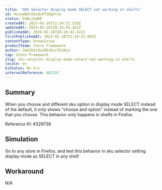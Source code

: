 ```yaml
---
title: 'SKU Selector display mode SELECT not working in shelfs'
id: 4viowN3tnbsdc0f1bqXrux
status: PUBLISHED
createdAt: 2023-01-18T12:24:32.528Z
updatedAt: 2024-02-16T20:24:43.422Z
publishedAt: 2024-02-16T20:24:43.422Z
firstPublishedAt: 2023-01-18T12:24:33.003Z
contentType: knownIssue
productTeam: Store Framework
author: 2mXZkbi0oi061KicTExNjo
tag: Store Framework
slug: sku-selector-display-mode-select-not-working-in-shelfs
locale: en
kiStatus: No Fix
internalReference: 682152
---
```


## Summary


When you choose and different sku option in display mode SELECT instead of the default, it only shows "choose and option" instead of marking the one that you choose. This behavior only happens in shelfs in Firefox.

Reference KI: #329736


##

## Simulation


Go to any store in Firefox, and test this behavior in sku selector setting display mode as SELECT in any shelf


##

## Workaround



N/A

